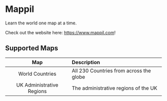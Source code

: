 # Mappil

Learn the world one map at a time.

Check out the website here: https://www.mappil.com!

## Supported Maps

| Map | Description |
|:--------:|:-------------|
| World Countries | All 230 Countries from across the globe |
| UK Administrative Regions | The administrative regions of the UK |
